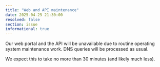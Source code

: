 ```yaml
---
title: "Web and API maintenance"
date: 2025-04-25 21:30:00
resolved: false
section: issue
informational: true
---
```


Our web portal and the API will be unavailable due to routine operating system maintenance work. DNS queries will be processed as usual.

We expect this to take no more than 30 minutes (and likely much less).

